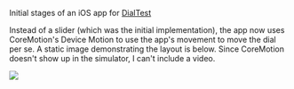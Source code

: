 Initial stages of an iOS app for [DialTest](https://github.com/travisvalentine/DialTest)

Instead of a slider (which was the initial implementation), the app now uses CoreMotion's Device Motion to use the app's movement to move the dial per se. A static image demonstrating the layout is below. Since CoreMotion doesn't show up in the simulator, I can't include a video.

![](https://photos-3.dropbox.com/t/0/AAAlJI7O4uopsgpz6pruhLuDwkfsIp4gru2sZjITHwEPMw/12/15902709/png/1024x768/3/1396468800/0/2/DialTest-iOS.png/9n2OX7f231Wur0cPzieZ_9-OOiLKPJLZrbqzqXDIoX0)
